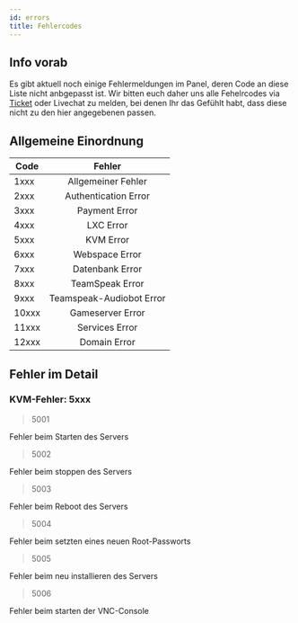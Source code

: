 ```yaml
---
id: errors
title: Fehlercodes
---
```


## Info vorab

Es gibt aktuell noch einige Fehlermeldungen im Panel, deren Code an diese Liste nicht anbgepasst ist. Wir bitten euch daher uns alle Fehelrcodes via [Ticket](https://dash.robin-it.de/ticket) oder Livechat zu melden, bei denen Ihr das Gefühlt habt, dass diese nicht zu den hier angegebenen passen. 

## Allgemeine Einordnung

|Code|Fehler|
| ------------- | :-----------: |
|1xxx|Allgemeiner Fehler|
|2xxx|Authentication Error|
|3xxx|Payment Error|
|4xxx|LXC Error|
|5xxx|KVM Error|
|6xxx|Webspace Error|
|7xxx|Datenbank Error|
|8xxx|TeamSpeak Error|
|9xxx|Teamspeak-Audiobot Error|
|10xxx|Gameserver Error|
|11xxx|Services Error|
|12xxx|Domain Error|




## Fehler im Detail

### KVM-Fehler: 5xxx

> 5001

Fehler beim Starten des Servers

> 5002

Fehler beim stoppen des Servers

> 5003

Fehler beim Reboot des Servers

> 5004

Fehler beim setzten eines neuen Root-Passworts

> 5005

Fehler beim neu installieren des Servers

> 5006

Fehler beim starten der VNC-Console
